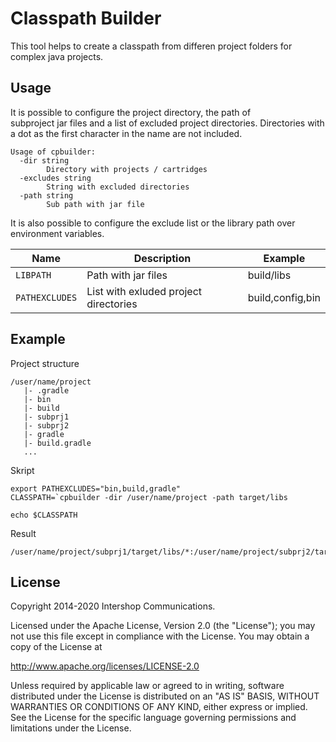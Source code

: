 Classpath Builder
==================
This tool helps to create a classpath from differen project folders for
complex java projects.

Usage
-----
It is possible to configure the project directory, the path of  
subproject jar files  and a list of excluded project directories.
Directories with a dot as the first character in the name are not included.

```shell script
Usage of cpbuilder:
  -dir string
        Directory with projects / cartridges
  -excludes string
        String with excluded directories
  -path string
        Sub path with jar file
```

It is also possible to configure the exclude list or the library path
over environment variables.

| Name           | Description                           | Example          |
|----------------|---------------------------------------|------------------|
| `LIBPATH`      | Path with jar files                   | build/libs       |
| `PATHEXCLUDES` | List with exluded project directories | build,config,bin |

Example
-------
Project structure
```
/user/name/project
   |- .gradle
   |- bin
   |- build
   |- subprj1
   |- subprj2
   |- gradle
   |- build.gradle
   ...
```

Skript
```shell script
export PATHEXCLUDES="bin,build,gradle"
CLASSPATH=`cpbuilder -dir /user/name/project -path target/libs

echo $CLASSPATH
```

Result
```
/user/name/project/subprj1/target/libs/*:/user/name/project/subprj2/target/libs/*
```

License
------------
Copyright 2014-2020 Intershop Communications.

Licensed under the Apache License, Version 2.0 (the "License"); you may not use this file except in compliance with the License. You may obtain a copy of the License at

http://www.apache.org/licenses/LICENSE-2.0

Unless required by applicable law or agreed to in writing, software distributed under the License is distributed on an "AS IS" BASIS, WITHOUT WARRANTIES OR CONDITIONS OF ANY KIND, either express or implied. See the License for the specific language governing permissions and limitations under the License.

